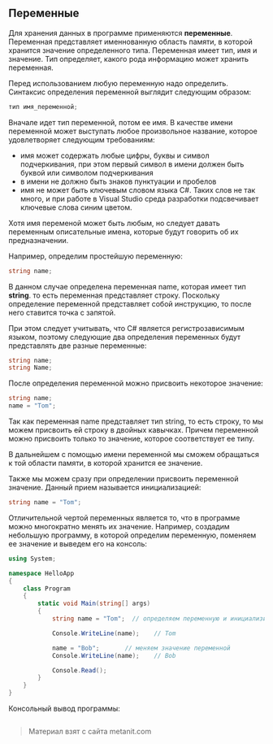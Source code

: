 ## Переменные

Для хранения данных в программе применяются **переменные**. Переменная представляет именнованную область памяти, в которой хранится значение определенного типа. Переменная имеет тип, имя и значение. Тип определяет, какого рода информацию может хранить переменная.

Перед использованием любую переменную надо определить. Синтаксис определения переменной выглядит следующим образом:

```cs
тип имя_переменной;
```

Вначале идет тип переменной, потом ее имя. В качестве имени переменной может выступать любое произвольное название, которое удовлетворяет следующим требованиям:
- имя может содержать любые цифры, буквы и символ подчеркивания, при этом первый символ в имени должен быть буквой или символом подчеркивания
- в имени не должно быть знаков пунктуации и пробелов
- имя не может быть ключевым словом языка C#. Таких слов не так много, и при работе в Visual Studio среда разработки подсвечивает ключевые слова синим цветом.

Хотя имя переменой может быть любым, но следует давать переменным описательные имена, которые будут говорить об их предназначении.

Например, определим простейшую переменную:

```cs
string name;
```

В данном случае определена переменная name, которая имеет тип **string**. то есть переменная представляет строку. Поскольку определение переменной представляет собой инструкцию, то после него ставится точка с запятой.

При этом следует учитывать, что C# является регистрозависимым языком, поэтому следующие два определения переменных будут представлять две разные переменные:

```cs
string name;
string Name;
```

После определения переменной можно присвоить некоторое значение:

```cs
string name;
name = "Tom";
```

Так как переменная name представляет тип string, то есть строку, то мы можем присвоить ей строку в двойных кавычках. Причем переменной можно присвоить только то значение, которое соответствует ее типу.

В дальнейшем с помощью имени переменной мы сможем обращаться к той области памяти, в которой хранится ее значение.

Также мы можем сразу при определении присвоить переменной значение. Данный прием называется инициализацией:

```cs
string name = "Tom";
```

Отличительной чертой переменных является то, что в программе можно многократно менять их значение. Например, создадим небольшую программу, в которой определим переменную, поменяем ее значение и выведем его на консоль:

```cs
using System;

namespace HelloApp
{
    class Program
    {
        static void Main(string[] args)
        {
            string name = "Tom";  // определяем переменную и инициализируем ее

            Console.WriteLine(name);    // Tom

            name = "Bob";       // меняем значение переменной
            Console.WriteLine(name);    // Bob

            Console.Read();
        }
    }
}
```

Консольный вывод программы:

```

```


> Материал взят с сайта metanit.com